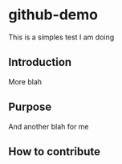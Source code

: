 # github-demo

This is a simples test I am doing

## Introduction

More blah

## Purpose

And another blah for me

## How to contribute
